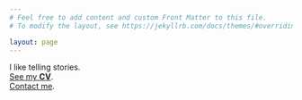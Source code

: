 ```yaml
---
# Feel free to add content and custom Front Matter to this file.
# To modify the layout, see https://jekyllrb.com/docs/themes/#overriding-theme-defaults

layout: page
---
```


I like telling stories.  
[See my **CV**](/cv).  
[Contact me](mailto:teo@fratiloiu.com).
